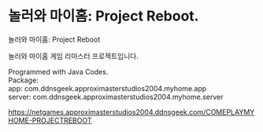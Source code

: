 # 놀러와 마이홈: Project Reboot.
놀러와 마이홈: Project Reboot

놀러와 마이홈 게임 리마스터 프로젝트입니다.



Programmed with Java Codes.\
Package:\
app: com.ddnsgeek.approximasterstudios2004.myhome.app\
server: com.ddnsgeek.approximasterstudios2004.myhome.server

https://netgames.approximasterstudios2004.ddnsgeek.com/COMEPLAYMYHOME-PROJECTREBOOT
